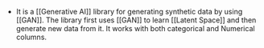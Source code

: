 - It is a [[Generative AI]] library for generating synthetic data by using [[GAN]]. The library first uses [[GAN]] to learn [[Latent Space]] and then generate new data from it. It works with both categorical and Numerical columns.